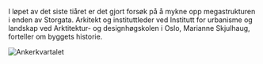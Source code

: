 I løpet av det siste tiåret er det gjort forsøk på å mykne opp megastrukturen i enden av Storgata. 
Arkitekt og instituttleder ved Institutt for urbanisme og landskap ved Arktitektur- og designhøgskolen i Oslo,
Marianne Skjulhaug, forteller om byggets historie.

![Ankerkvartalet](/site/img/ankerkvartalet.jpg)
